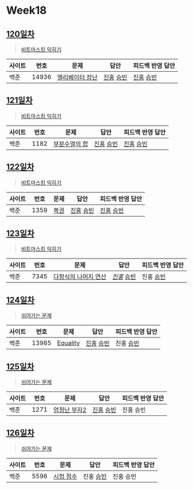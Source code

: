 # Week18

## [120일차](Day120)

> [비트마스킹 익히기](https://www.acmicpc.net/group/workbook/view/9797/32996)

| 사이트 | 번호 | 문제                 | 답안                | 피드백 반영 답안    |
| ------ | ---- | -------------------- | ------------------- | ------------------- |
| 백준   | 14936 | [엘리베이터 장난](https://www.acmicpc.net/problem/14936) | [진홍](Day120/bj14936_kjh.java) [승빈](Day120/bj14936_wsb.java) | [진홍](Day120/bj14936_kjh_fb.java) [승빈](Day120/bj14936_wsb_fb.java) |

## [121일차](Day121)

> [비트마스킹 익히기](https://www.acmicpc.net/group/workbook/view/9797/33021)

| 사이트 | 번호 | 문제                 | 답안                | 피드백 반영 답안    |
| ------ | ---- | -------------------- | ------------------- | ------------------- |
| 백준   | 1182    | [부분수열의 합](https://www.acmicpc.net/problem/1182) | [진홍](Day121/bj1182_kjh.java) [승빈](Day121/bj1182_wsb.java) | [진홍](Day121/bj1182_kjh_fb.java) [승빈](Day121/bj1182_wsb.java) |

## [122일차](Day122)

> [비트마스킹 익히기](https://www.acmicpc.net/group/workbook/view/9797/33061)

| 사이트 | 번호 | 문제                 | 답안                | 피드백 반영 답안    |
| ------ | ---- | -------------------- | ------------------- | ------------------- |
| 백준   | 1359 | [복권](https://www.acmicpc.net/problem/1359) | [진홍](Day122/bj1359_kjh.java) [승빈](Day122/bj1359_wsb.java) | [진홍](Day122/bj1359_kjh.java) [승빈](Day122/bj1359_wsb.java) |

## [123일차](Day123)

> [비트마스킹 익히기](https://www.acmicpc.net/group/workbook/view/9797/33062)

| 사이트 | 번호 | 문제                 | 답안                | 피드백 반영 답안    |
| ------ | ---- | -------------------- | ------------------- | ------------------- |
| 백준   | 7345    | [다항식의 나머지 연산](https://www.acmicpc.net/problem/7345) | *[진홍](Day123/bj7345_kjh.java)* [승빈](Day123/bj7345_wsb.java) | 진홍 [승빈](Day123/bj7345_wsb.java) |

## [124일차](Day124)

> [쉬어가는 문제](https://www.acmicpc.net/group/workbook/view/9797/33143)

| 사이트 | 번호 | 문제                 | 답안                | 피드백 반영 답안    |
| ------ | ---- | -------------------- | ------------------- | ------------------- |
| 백준   | 13985 | [Equality](https://www.acmicpc.net/problem/13985) | [진홍](Day124/bj13985_kjh.java) [승빈](Day124/bj13985_wsb.java) | 진홍 [승빈](Day124/bj13985_wsb.java) |

## [125일차](Day125)

> [쉬어가는 문제](https://www.acmicpc.net/group/workbook/view/9797/33156)

| 사이트 | 번호 | 문제                 | 답안                | 피드백 반영 답안    |
| ------ | ---- | -------------------- | ------------------- | ------------------- |
| 백준   | 1271    | [엄청난 부자2](https://www.acmicpc.net/problem/1271) | [진홍](Day125/bj1271_kjh.java) [승빈](Day125/bj1271_wsb.java) | 진홍 승빈 |


## [126일차](Day126)

> [쉬어가는 문제](https://www.acmicpc.net/group/workbook/view/9797/33180)

| 사이트 | 번호 | 문제                 | 답안                | 피드백 반영 답안    |
| ------ | ---- | -------------------- | ------------------- | ------------------- |
| 백준   | 5596 | [시험 점수](https://www.acmicpc.net/problem/5596) | 진홍 [승빈](Day126/bj5596_wsb.java) | 진홍 승빈 |
